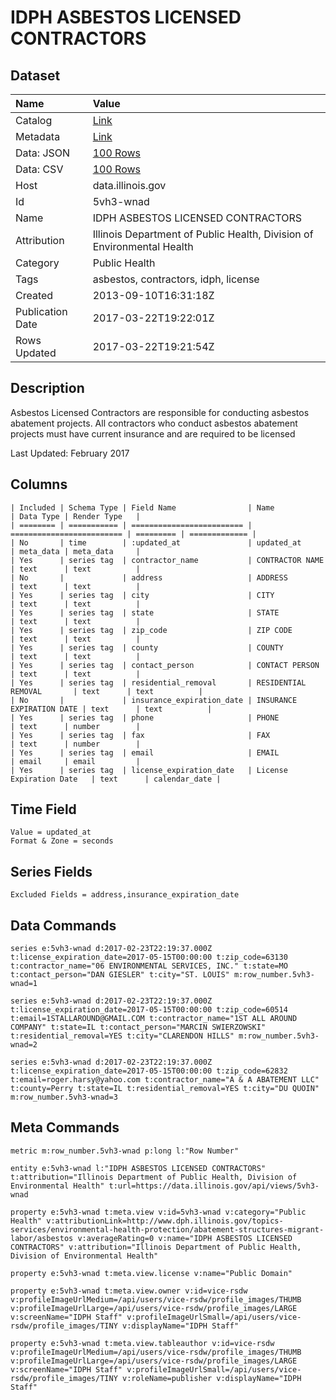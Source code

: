 # IDPH ASBESTOS LICENSED CONTRACTORS

## Dataset

| Name | Value |
| :--- | :---- |
| Catalog | [Link](https://catalog.data.gov/dataset/idph-asbestos-licensed-contractors-a3b2f) |
| Metadata | [Link](https://data.illinois.gov/api/views/5vh3-wnad) |
| Data: JSON | [100 Rows](https://data.illinois.gov/api/views/5vh3-wnad/rows.json?max_rows=100) |
| Data: CSV | [100 Rows](https://data.illinois.gov/api/views/5vh3-wnad/rows.csv?max_rows=100) |
| Host | data.illinois.gov |
| Id | 5vh3-wnad |
| Name | IDPH ASBESTOS LICENSED CONTRACTORS |
| Attribution | Illinois Department of Public Health, Division of Environmental Health |
| Category | Public Health |
| Tags | asbestos, contractors, idph, license |
| Created | 2013-09-10T16:31:18Z |
| Publication Date | 2017-03-22T19:22:01Z |
| Rows Updated | 2017-03-22T19:21:54Z |

## Description

Asbestos Licensed Contractors are responsible for conducting asbestos abatement projects. All contractors who conduct asbestos abatement projects must have current insurance and are required to be licensed

Last Updated: February 2017

## Columns

```ls
| Included | Schema Type | Field Name                | Name                      | Data Type | Render Type   |
| ======== | =========== | ========================= | ========================= | ========= | ============= |
| No       | time        | :updated_at               | updated_at                | meta_data | meta_data     |
| Yes      | series tag  | contractor_name           | CONTRACTOR NAME           | text      | text          |
| No       |             | address                   | ADDRESS                   | text      | text          |
| Yes      | series tag  | city                      | CITY                      | text      | text          |
| Yes      | series tag  | state                     | STATE                     | text      | text          |
| Yes      | series tag  | zip_code                  | ZIP CODE                  | text      | text          |
| Yes      | series tag  | county                    | COUNTY                    | text      | text          |
| Yes      | series tag  | contact_person            | CONTACT PERSON            | text      | text          |
| Yes      | series tag  | residential_removal       | RESIDENTIAL REMOVAL       | text      | text          |
| No       |             | insurance_expiration_date | INSURANCE EXPIRATION DATE | text      | text          |
| Yes      | series tag  | phone                     | PHONE                     | text      | number        |
| Yes      | series tag  | fax                       | FAX                       | text      | number        |
| Yes      | series tag  | email                     | EMAIL                     | email     | email         |
| Yes      | series tag  | license_expiration_date   | License Expiration Date   | text      | calendar_date |
```

## Time Field

```ls
Value = updated_at
Format & Zone = seconds
```

## Series Fields

```ls
Excluded Fields = address,insurance_expiration_date
```

## Data Commands

```ls
series e:5vh3-wnad d:2017-02-23T22:19:37.000Z t:license_expiration_date=2017-05-15T00:00:00 t:zip_code=63130 t:contractor_name="06 ENVIRONMENTAL SERVICES, INC." t:state=MO t:contact_person="DAN GIESLER" t:city="ST. LOUIS" m:row_number.5vh3-wnad=1

series e:5vh3-wnad d:2017-02-23T22:19:37.000Z t:license_expiration_date=2017-05-15T00:00:00 t:zip_code=60514 t:email=1STALLAROUND@GMAIL.COM t:contractor_name="1ST ALL AROUND COMPANY" t:state=IL t:contact_person="MARCIN SWIERZOWSKI" t:residential_removal=YES t:city="CLARENDON HILLS" m:row_number.5vh3-wnad=2

series e:5vh3-wnad d:2017-02-23T22:19:37.000Z t:license_expiration_date=2017-05-15T00:00:00 t:zip_code=62832 t:email=roger.harsy@yahoo.com t:contractor_name="A & A ABATEMENT LLC" t:county=Perry t:state=IL t:residential_removal=YES t:city="DU QUOIN" m:row_number.5vh3-wnad=3
```

## Meta Commands

```ls
metric m:row_number.5vh3-wnad p:long l:"Row Number"

entity e:5vh3-wnad l:"IDPH ASBESTOS LICENSED CONTRACTORS" t:attribution="Illinois Department of Public Health, Division of Environmental Health" t:url=https://data.illinois.gov/api/views/5vh3-wnad

property e:5vh3-wnad t:meta.view v:id=5vh3-wnad v:category="Public Health" v:attributionLink=http://www.dph.illinois.gov/topics-services/environmental-health-protection/abatement-structures-migrant-labor/asbestos v:averageRating=0 v:name="IDPH ASBESTOS LICENSED CONTRACTORS" v:attribution="Illinois Department of Public Health, Division of Environmental Health"

property e:5vh3-wnad t:meta.view.license v:name="Public Domain"

property e:5vh3-wnad t:meta.view.owner v:id=vice-rsdw v:profileImageUrlMedium=/api/users/vice-rsdw/profile_images/THUMB v:profileImageUrlLarge=/api/users/vice-rsdw/profile_images/LARGE v:screenName="IDPH Staff" v:profileImageUrlSmall=/api/users/vice-rsdw/profile_images/TINY v:displayName="IDPH Staff"

property e:5vh3-wnad t:meta.view.tableauthor v:id=vice-rsdw v:profileImageUrlMedium=/api/users/vice-rsdw/profile_images/THUMB v:profileImageUrlLarge=/api/users/vice-rsdw/profile_images/LARGE v:screenName="IDPH Staff" v:profileImageUrlSmall=/api/users/vice-rsdw/profile_images/TINY v:roleName=publisher v:displayName="IDPH Staff"
```